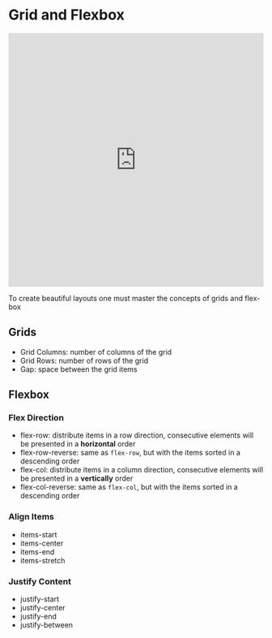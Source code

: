 # Grid and Flexbox

<iframe width="100%" height="500" src="https://www.youtube.com/embed/V8WInC2eBGM" title="YouTube video player" frameborder="0" allow="accelerometer; autoplay; clipboard-write; encrypted-media; gyroscope; picture-in-picture" allowfullscreen></iframe>

To create beautiful layouts one must master the concepts of grids and flex-box

## Grids

- Grid Columns: number of columns of the grid
- Grid Rows: number of rows of the grid
- Gap: space between the grid items

## Flexbox

### Flex Direction

- flex-row: distribute items in a row direction, consecutive elements will be presented in a **horizontal** order
- flex-row-reverse: same as `flex-row`, but with the items sorted in a descending order
- flex-col: distribute items in a column direction, consecutive elements will be presented in a **vertically** order
- flex-col-reverse: same as `flex-col`, but with the items sorted in a descending order

### Align Items
- items-start
- items-center
- items-end
- items-stretch

### Justify Content
- justify-start
- justify-center
- justify-end
- justify-between
